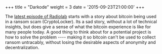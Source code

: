 +++
title = "Darkode"
weight = 3
date = '2015-09-23T21:00:00'
+++

The [latest episode of Radiolab](http://www.radiolab.org/story/darkode/)
starts with a story about bitcoin being used in a ransom scam
(CryptoLocker).  Its a sad story, without a lot of technical insights,
but does give a sense of what the bitcoin experience is like for many
people today.  A good thing to think about for a potential project is
how to solve the problem ---- making it so bitcoin can't be used to
collect ransom untracably, without losing the desirable aspects of
anonymity and decentralization.

<!--more-->

